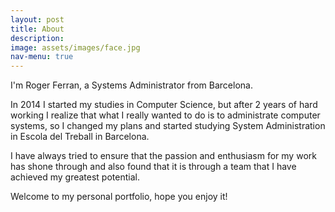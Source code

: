 ```yaml
---
layout: post
title: About
description: 
image: assets/images/face.jpg
nav-menu: true
---
```


I'm Roger Ferran, a Systems Administrator from Barcelona.

In 2014 I started my studies in Computer Science, but after 2 years of hard working I realize that what I really wanted to do is to administrate computer systems, so I changed my plans and started studying System Administration in Escola del Treball in Barcelona.

I have always tried to ensure that the passion and enthusiasm for my work has shone through and also found that it is through a team that I have achieved my greatest potential.

Welcome to my personal portfolio, hope you enjoy it!
